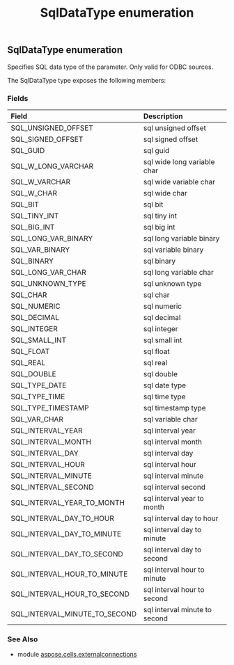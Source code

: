﻿---
title: SqlDataType enumeration
second_title: Aspose.Cells for Python via .NET API References
description: 
type: docs
weight: 140
url: /aspose.cells.externalconnections/sqldatatype/
is_root: false
---

## SqlDataType enumeration

Specifies SQL data type of the parameter. Only valid for ODBC sources.



The SqlDataType type exposes the following members:

### Fields
| Field | Description |
| :- | :- |
| SQL_UNSIGNED_OFFSET | sql unsigned offset |
| SQL_SIGNED_OFFSET | sql signed offset |
| SQL_GUID | sql guid |
| SQL_W_LONG_VARCHAR | sql wide long variable char |
| SQL_W_VARCHAR | sql wide variable char |
| SQL_W_CHAR | sql wide char |
| SQL_BIT | sql bit |
| SQL_TINY_INT | sql tiny int |
| SQL_BIG_INT | sql big int |
| SQL_LONG_VAR_BINARY | sql long variable binary |
| SQL_VAR_BINARY | sql variable binary |
| SQL_BINARY | sql binary |
| SQL_LONG_VAR_CHAR | sql long variable char |
| SQL_UNKNOWN_TYPE | sql unknown type |
| SQL_CHAR | sql char |
| SQL_NUMERIC | sql numeric |
| SQL_DECIMAL | sql decimal |
| SQL_INTEGER | sql integer |
| SQL_SMALL_INT | sql small int |
| SQL_FLOAT | sql float |
| SQL_REAL | sql real |
| SQL_DOUBLE | sql double |
| SQL_TYPE_DATE | sql date type |
| SQL_TYPE_TIME | sql time type |
| SQL_TYPE_TIMESTAMP | sql timestamp type |
| SQL_VAR_CHAR | sql variable char |
| SQL_INTERVAL_YEAR | sql interval year |
| SQL_INTERVAL_MONTH | sql interval month |
| SQL_INTERVAL_DAY | sql interval day |
| SQL_INTERVAL_HOUR | sql interval hour |
| SQL_INTERVAL_MINUTE | sql interval minute |
| SQL_INTERVAL_SECOND | sql interval second |
| SQL_INTERVAL_YEAR_TO_MONTH | sql interval year to month |
| SQL_INTERVAL_DAY_TO_HOUR | sql interval day to hour |
| SQL_INTERVAL_DAY_TO_MINUTE | sql interval day to minute |
| SQL_INTERVAL_DAY_TO_SECOND | sql interval day to second |
| SQL_INTERVAL_HOUR_TO_MINUTE | sql interval hour to minute |
| SQL_INTERVAL_HOUR_TO_SECOND | sql interval hour to second |
| SQL_INTERVAL_MINUTE_TO_SECOND | sql interval minute to second |



### See Also
* module [aspose.cells.externalconnections](..)
